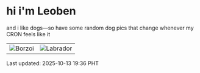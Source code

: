 # hi i'm Leoben

and i like dogs—so have some random dog pics that change whenever my CRON feels like it

|  |  |
|--------|----------|
| ![Borzoi](https://random-dog-vercel.vercel.app/api/random-borzoi?v=1760355360) | ![Labrador](https://random-dog-vercel.vercel.app/api/random-labrador?v=1760355360) |

Last updated: 2025-10-13 19:36 PHT
